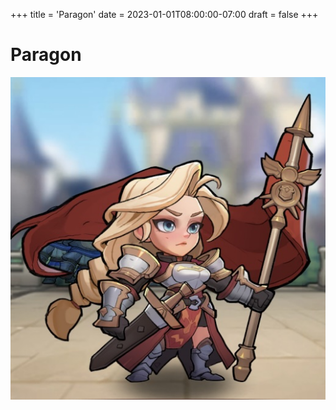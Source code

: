 +++
title = 'Paragon'
date = 2023-01-01T08:00:00-07:00
draft = false
+++

# Paragon

![paragon](paragon.jpg)